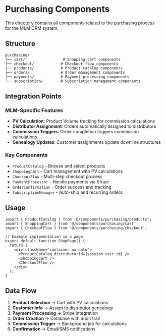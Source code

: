 # Purchasing Components

This directory contains all components related to the purchasing process for the MLM CRM system.

## Structure

```
purchasing/
├── cart/                 # Shopping cart components
├── checkout/            # Checkout flow components
├── products/            # Product catalog components
├── orders/              # Order management components
├── payments/            # Payment processing components
└── subscription/        # Subscription management components
```

## Integration Points

### MLM-Specific Features
- **PV Calculation**: Product Volume tracking for commission calculations
- **Distributor Assignment**: Orders automatically assigned to distributors
- **Commission Triggers**: Order completion triggers commission calculations
- **Genealogy Updates**: Customer assignments update downline structures

### Key Components
- `ProductCatalog` - Browse and select products
- `ShoppingCart` - Cart management with PV calculations
- `CheckoutFlow` - Multi-step checkout process
- `PaymentProcessor` - Handle payments via Stripe
- `OrderConfirmation` - Order success and tracking
- `SubscriptionManager` - Auto-ship and recurring orders

## Usage

```tsx
import { ProductCatalog } from '@/components/purchasing/products';
import { ShoppingCart } from '@/components/purchasing/cart';
import { CheckoutFlow } from '@/components/purchasing/checkout';

// Example implementation in a page
export default function ShopPage() {
  return (
    <div className="container mx-auto">
      <ProductCatalog distributorId={session.user.id} />
      <ShoppingCart />
      <CheckoutFlow />
    </div>
  );
}
```

## Data Flow

1. **Product Selection** → Cart with PV calculations
2. **Customer Info** → Assign to distributor genealogy
3. **Payment Processing** → Stripe integration
4. **Order Creation** → Database with audit trail
5. **Commission Trigger** → Background job for calculations
6. **Confirmation** → Email/SMS notifications
